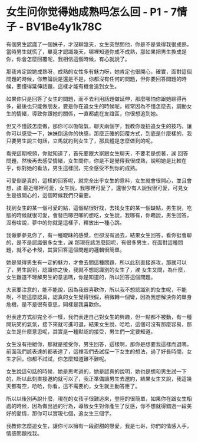 # 女生问你觉得她成熟吗怎么回 - P1 - 7情子 - BV1Be4y1k78C

有個男生認識了一個妹子，才沒聊幾天，女生突然問他，你是不是覺得我很成熟，當時男生就慌了，畢竟才認識幾天，哪裡知道你成不成熟，那如果把男生換成是你，你會怎麼回覆呢，我相信這個時候，有心就說了。

那我肯定說她成熟呀，成熟的女性多有魅力呀，她肯定也很開心，確實，面對這個問題的時候，你無論說是還是不是，你都沒有任何的問題，但你要回答問題的時候，要懂得延伸話題，這樣才能有機會追到女生。

如果你只是回答了女生的問題，而不去利用話題做延伸，那麼哪怕你跟她聊得再多，最後也只能做朋友，要是你在追女生的時候呢，經常因為不懂怎麼去，調動女生的情緒，導致你跟她的關係，一直都處在友誼區，你很想追到她。

但又不懂該怎麼做，那你可以吸吸氣，聊天兩個字，我教你幾招追女生的技巧，讓你可以感受一下，妹妹倒追你的快感，那麼正確的回覆方式，到底是什麼樣的，我只要男生說三句話，立馬就約到女生了，那具體是怎麼做到的呢。

看完這期視頻，你就知道了，首先要跟大家跟女生聊天，不要老是想著，誒 回答問題，然後再去感受情緒，女生問你，你是不是覺得我很成熟，說明她是比較在乎，你對她的看法，男生這樣回，完全感受不到你的成熟。

可愛倒是真的，這樣的回答呢，就完全出乎女生的意料，女生就會很開心，並且會想，誒 最近哪裡可愛，女生說，我哪裡可愛了，還很少有人說我很可愛，可見女生是很開心的，這個時候我們只需要。

找到女生的某一個可愛的點，這個點很好找，去找女生的某一個缺點，男生說，吃飯的時候就很可愛，會發巴唧巴唧的想吃，女生說，我哪有，你瞎說，男生回答，沒有啥說，夢中的你就是這樣子，釋放出一種心跳。

我做夢夢見你了，有一種曖昧的感覺，但卻沒有過去，結果女生回答，看你挺會聊的，是不是認識很多女生，誒 那現在該怎麼回呢，有很多男生，在面對這種問題，就不必卡殼，其實回答這個問題的邏輯很簡單。

她是覺得男生有一定的魅力，才會去問這種問題，所以此刻直接進攻，那就可以了，男生說到，認識你之後，我就不想認識別的女生了，誒 女生又問，為什麼，女生難道不理解男生的意思嗎，你是知道的，所以回答這個問題。

大家要注意的，能不能說，因為我很喜歡你，所以我不想認識別的女生呢，不能啊，不能這麼認真，認真的女生覺得很假，稍微轉一個彎，因為我想解決你的單身危機，是不是很有意思，同樣是我喜歡你。

但表達方式卻完全不一樣，我們表達自己對女生的興趣，但一點都不被動，有一種開玩笑的氣氛，接下來就可進可退，結果女生說，哈哈，這個可沒有那麼容易，那女生是什麼意思呢，其實是一種默認的接受，男生們一定要知道。

女生沒有拒絕你，那就是接受你，男生回答，這樣啊，那你是想要我這樣而退嗎，前面我們該表達的都表達了，這裡我們去試探一下女生的想法，過了好長時間，女生才回，你都不試試，你怎麼知道難不難呢。

女生說這句話的時候，她是思考過的，她是認真的說明，她也是想和男生試一下的，所以此刻直接邀約就可以了，我正準備讓男生去邀約，結果女生又說，我這幾天都有空，哈哈，你看，這不需要約，女生就主動答應了。

所以以後別再說什麼，現在的女孩子很難追來，登陸的很簡單，如果你在跟女生相處的時候，因為做出過的行為，導致女生對你產生了反感，你不想就得錯過一段美好的愛情，那你可以實現七個，追女生三個字。

我教你怎麼追女生，讓你可以擁有一段甜甜的戀愛，我是七哥，你們的情感入手，情感問題找我。